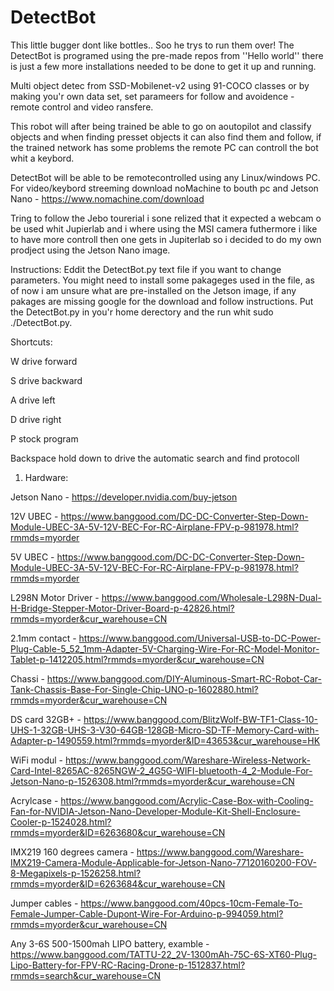 # DetectBot
This little bugger dont like bottles.. Soo he trys to run them over!
The DetectBot is programed using the pre-made repos from ''Hello world'' there is just a few more installations needed to be done to get it up and running.


Multi object detec from SSD-Mobilenet-v2 using 91-COCO classes or by making you'r own data set, set parameers for follow and avoidence - remote control and video ransfere.


This robot will after being trained be able to go on aoutopilot and classify objects and when finding presset objects it can also find them and follow, if the trained network has some problems the remote PC can controll the bot whit a keybord.


DetectBot will be able to be remotecontrolled using any Linux/windows PC.
For video/keybord streeming download noMachine to bouth pc and Jetson Nano - https://www.nomachine.com/download


Tring to follow the Jebo tourerial i sone relized that it expected a webcam o be used whit Jupierlab and i where using the MSI camera futhermore i like to have more controll then one gets in Jupiterlab so i decided to do my own prodject using the Jetson Nano image.

Instructions:
Eddit the DetectBot.py text file if you want to change parameters.
You might need to install some pakageges used in the file, as of now i am unsure what are pre-installed on the Jetson image, if any pakages are missing google for the download and follow instructions.
Put the DetectBot.py in you'r home derectory and the run whit sudo ./DetectBot.py.

Shortcuts:

W drive forward

S drive backward

A drive left

D drive right

P stock program

Backspace hold down to drive the automatic search and find protocoll


1. Hardware:

Jetson Nano - https://developer.nvidia.com/buy-jetson

12V UBEC - https://www.banggood.com/DC-DC-Converter-Step-Down-Module-UBEC-3A-5V-12V-BEC-For-RC-Airplane-FPV-p-981978.html?rmmds=myorder

5V UBEC - https://www.banggood.com/DC-DC-Converter-Step-Down-Module-UBEC-3A-5V-12V-BEC-For-RC-Airplane-FPV-p-981978.html?rmmds=myorder

L298N Motor Driver - https://www.banggood.com/Wholesale-L298N-Dual-H-Bridge-Stepper-Motor-Driver-Board-p-42826.html?rmmds=myorder&cur_warehouse=CN

2.1mm contact - https://www.banggood.com/Universal-USB-to-DC-Power-Plug-Cable-5_52_1mm-Adapter-5V-Charging-Wire-For-RC-Model-Monitor-Tablet-p-1412205.html?rmmds=myorder&cur_warehouse=CN

Chassi - https://www.banggood.com/DIY-Aluminous-Smart-RC-Robot-Car-Tank-Chassis-Base-For-Single-Chip-UNO-p-1602880.html?rmmds=myorder&cur_warehouse=CN

DS card 32GB+ - https://www.banggood.com/BlitzWolf-BW-TF1-Class-10-UHS-1-32GB-UHS-3-V30-64GB-128GB-Micro-SD-TF-Memory-Card-with-Adapter-p-1490559.html?rmmds=myorder&ID=43653&cur_warehouse=HK

WiFi modul - https://www.banggood.com/Wareshare-Wireless-Network-Card-Intel-8265AC-8265NGW-2_4G5G-WIFI-bluetooth-4_2-Module-For-Jetson-Nano-p-1526308.html?rmmds=myorder&cur_warehouse=CN

Acrylcase - https://www.banggood.com/Acrylic-Case-Box-with-Cooling-Fan-for-NVIDIA-Jetson-Nano-Developer-Module-Kit-Shell-Enclosure-Cooler-p-1524028.html?rmmds=myorder&ID=6263680&cur_warehouse=CN

IMX219 160 degrees camera - https://www.banggood.com/Wareshare-IMX219-Camera-Module-Applicable-for-Jetson-Nano-77120160200-FOV-8-Megapixels-p-1526258.html?rmmds=myorder&ID=6263684&cur_warehouse=CN

Jumper cables - https://www.banggood.com/40pcs-10cm-Female-To-Female-Jumper-Cable-Dupont-Wire-For-Arduino-p-994059.html?rmmds=myorder&cur_warehouse=CN

Any 3-6S 500-1500mah LIPO battery, examble - https://www.banggood.com/TATTU-22_2V-1300mAh-75C-6S-XT60-Plug-Lipo-Battery-for-FPV-RC-Racing-Drone-p-1512837.html?rmmds=search&cur_warehouse=CN
